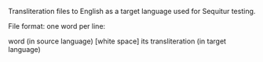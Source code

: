 Transliteration files to English as a target language used for Sequitur testing. 

File format: one word per line: 

word (in source language) [white space] its transliteration (in target language)
